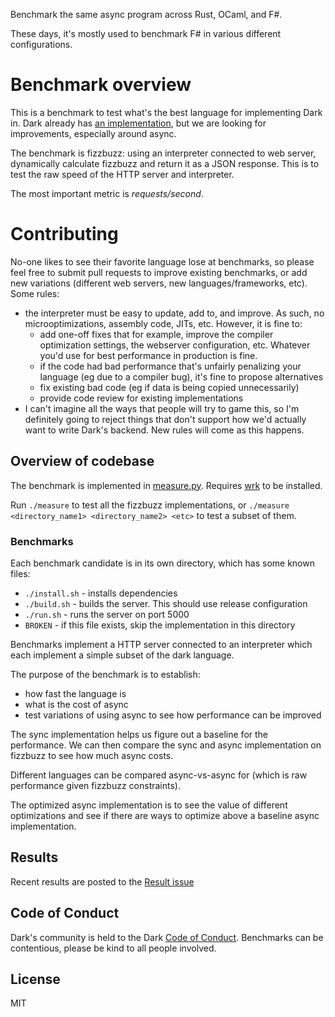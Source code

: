 Benchmark the same async program across Rust, OCaml, and F#.

These days, it's mostly used to benchmark F# in various different configurations.

# Benchmark overview

This is a benchmark to test what's the best language for implementing Dark in.
Dark already has [an
implementation](https://github.com/darklang/dark/blob/main/backend/libexecution/ast.ml),
but we are looking for improvements, especially around async.

The benchmark is fizzbuzz: using an interpreter connected to web server,
dynamically calculate fizzbuzz and return it as a JSON response. This is to
test the raw speed of the HTTP server and interpreter.

The most important metric is _requests/second_.

# Contributing

No-one likes to see their favorite language lose at benchmarks, so please feel
free to submit pull requests to improve existing benchmarks, or add new
variations (different web servers, new languages/frameworks, etc). Some rules:

- the interpreter must be easy to update, add to, and improve. As such, no
  microoptimizations, assembly code, JITs, etc. However, it is fine to:
  - add one-off fixes that for example, improve the compiler optimization
    settings, the webserver configuration, etc. Whatever you'd use for best
    performance in production is fine.
  - if the code had bad performance that's unfairly penalizing your language
    (eg due to a compiler bug), it's fine to propose alternatives
  - fix existing bad code (eg if data is being copied unnecessarily)
  - provide code review for existing implementations
- I can't imagine all the ways that people will try to game this, so I'm
  definitely going to reject things that don't support how we'd actually want
  to write Dark's backend. New rules will come as this happens.

## Overview of codebase

The benchmark is implemented in [measure.py](measure.py). Requires [wrk](https://github.com/wg/wrk) to be installed.

Run `./measure` to test all the fizzbuzz implementations, or
`./measure <directory_name1> <directory_name2> <etc>` to test a subset
of them.

### Benchmarks

Each benchmark candidate is in its own directory, which has some known files:

- `./install.sh` - installs dependencies
- `./build.sh` - builds the server. This should use release configuration
- `./run.sh` - runs the server on port 5000
- `BROKEN` - if this file exists, skip the implementation in this directory

Benchmarks implement a HTTP server connected to an interpreter which each
implement a simple subset of the dark language.

The purpose of the benchmark is to establish:

- how fast the language is
- what is the cost of async
- test variations of using async to see how performance can be improved

The sync implementation helps us figure out a baseline for the performance. We
can then compare the sync and async implementation on fizzbuzz to see how much
async costs.

Different languages can be compared async-vs-async for (which is raw performance
given fizzbuzz constraints).

The optimized async implementation is to see the value of different
optimizations and see if there are ways to optimize above a baseline async
implementation.

## Results

Recent results are posted to the [Result issue](https://github.com/darklang/fizzboom/issues/13)

## Code of Conduct

Dark's community is held to the Dark [Code of Conduct](./CODE-OF-CONDUCT.md).
Benchmarks can be contentious, please be kind to all people involved.

## License

MIT
